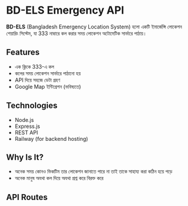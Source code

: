 # BD-ELS Emergency API

**BD-ELS** (Bangladesh Emergency Location System) হলো একটি ইমার্জেন্সি লোকেশন শেয়ারিং সিস্টেম, যা 333 নাম্বারে কল করার সময় লোকেশন অটোমেটিক সার্ভারে পাঠায়।

## Features

- এক ক্লিকে 333-এ কল
- কলের সময় লোকেশন সার্ভারে পাঠানো হয়
- API দিয়ে সহজে ডেটা গ্রহণ
- Google Map ইন্টিগ্রেশন (ভবিষ্যতে)

## Technologies

- Node.js
- Express.js
- REST API
- Railway (for backend hosting)

## Why Is It?

- অনেক সময় কোনও ভিকটিম তার লোকেশন জানাতে পারে না তাই তাকে সাহায্য করা কঠিন হয়ে পড়ে
- অনেক মানুষ অযথা কল দিয়ে অযথা প্রশ্ন করে বিরক্ত করে







## API Routes
